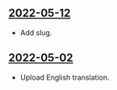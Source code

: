 ## [2022-05-12](https://github.com/faktaoklimatu/graphics/blob/88a05ec570363125d049a43abc8dbfdecac58951/data-visualization/energetics/world/per-capita-electricity-production-in-world-regions/en-electrity-per-capita-world.ai)

- Add slug.

## [2022-05-02](https://github.com/faktaoklimatu/graphics/blob/e922a5fe21b1b154f77235028c7164e520e5d2a9/data-visualization/energetics/world/per-capita-electricity-production-in-world-regions/en-electrity-per-capita-world.ai)

- Upload English translation.

